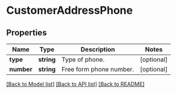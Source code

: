 # CustomerAddressPhone

## Properties
Name | Type | Description | Notes
------------ | ------------- | ------------- | -------------
**type** | **string** | Type of phone. | [optional] 
**number** | **string** | Free form phone number. | [optional] 

[[Back to Model list]](../README.md#documentation-for-models) [[Back to API list]](../README.md#documentation-for-api-endpoints) [[Back to README]](../README.md)


